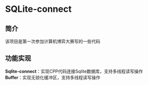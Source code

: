 # SQLite-connect
## 简介
该项目是第一次参加计算机博弈大赛写的一些代码
## 功能实现
**Sqlite-connect**：实现CPP代码连接Sqlite数据库，支持多线程读写操作  
**Buffer**：实现无锁化缓冲区，支持多线程读写操作
